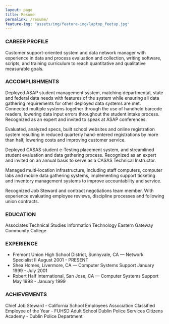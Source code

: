 ```yaml
---
layout: page
title: Resume
permalink: /resume/
feature-img: "assets/img/feature-img/laptop_feetup.jpg"
---
```


### CAREER PROFILE

Customer support-oriented system and data network manager with experience in data and process evaluation and collection, writing software, scripts, and training curriculum to reach quantitative and qualitative measurable goals.

### ACCOMPLISHMENTS

Deployed ASAP student management system, matching departmental, state and federal data needs with features of the system while ensuring all data gathering requirements for other deployed data systems are met. Connected multiple systems together through the use of handheld barcode readers, lowering data input errors throughout the student intake process. Recognized as an expert and invited to speak at ASAP conferences.

Evaluated, analyzed specs, built school websites and online registration system resulting in reduced quarterly hand-entered registrations by more than half, lowering costs and improving customer service.

Deployed CASAS student e-Testing placement system, and streamlined student evaluation and data gathering process. Recognized as an expert and invited on an annual basis to serve as a CASAS Technical Instructor.

Managed multi-location infrastructure, including staff computers, computer labs and mobile data gathering systems, implementing support ticketing and inventory management systems to improve accountability and service.

Recognized Job Steward and contract negotiations team member.  With experience evaluating employee reviews, discipline processes and following union contracts.

### EDUCATION
Associates Technical Studies
Information Technology
Eastern Gateway Community College

### EXPERIENCE
* Fremont Union High School District, Sunnyvale, CA — Network Specialist II August 2001 - PRESENT
* Shea Homes, Livermore, CA — Computer Systems Support  January 1999 - July 2001
* Robert Half International, San Jose, CA — Computer Systems Support  May 1998 - January 1999

### ACHIEVEMENTS
Chief Job Steward - California School Employees Association
Classified Employee of the Year - FUHSD Adult School
Dublin Police Services Citizens Academy - Dublin Police Department

